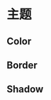 # 主题

## Color

<ChalkColorBlock block="color"/>

## Border

<ChalkColorBlock block="border"/>

## Shadow

<ChalkColorBlock block="shadow"/>

